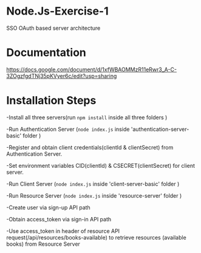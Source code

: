 # Node.Js-Exercise-1

SSO OAuth based server architecture

# Documentation

https://docs.google.com/document/d/1xfWBAOMMzR11eRwr3_A-C-3ZOgzfgdTNj35pKVyer6c/edit?usp=sharing

# Installation Steps

-Install all three servers(run `npm install` inside all three folders )

-Run Authentication Server (`node index.js` inside 'authentication-server-basic' folder )

-Register and obtain client credentials(clientId & clientSecret) from Authentication Server.

-Set environment variables CID(clientId) & CSECRET(clientSecret) for client server.

-Run Client Server (`node index.js` inside 'client-server-basic' folder )

-Run Resource Server (`node index.js` inside 'resource-server' folder )

-Create user via sign-up API path

-Obtain access_token via sign-in API path

-Use access_token in header of resource API request(/api/resources/books-available) to retrieve resources (available books) from Resource Server
